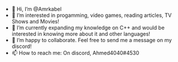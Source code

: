 - 👋 Hi, I’m @Amrkabel
- 👀 I’m interested in progamming, video games, reading articles, TV Shows and Movies!
- 🌱 I’m currently expanding my knowledge on C++ and would be interested in knowing more about it and other languages!
- 💞️ I’m happy to collaborate. Feel free to send me a message on my discord! 
- 📫 How to reach me: On discord, Ahmed4040#4530

<!---
Amrkabel/Amrkabel is a ✨ special ✨ repository because its `README.md` (this file) appears on your GitHub profile.
You can click the Preview link to take a look at your changes.
--->
